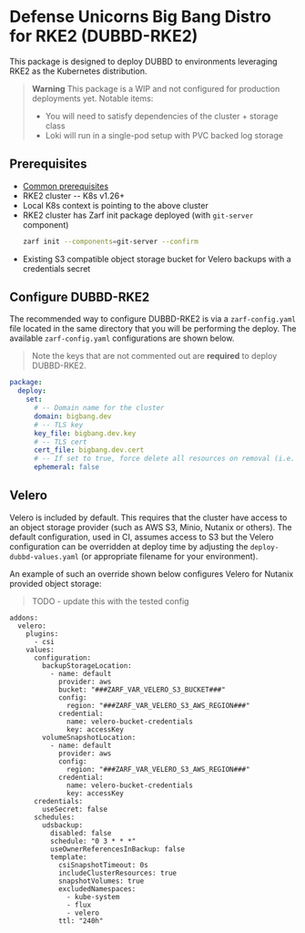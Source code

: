 # Defense Unicorns Big Bang Distro for RKE2 (DUBBD-RKE2)

This package is designed to deploy DUBBD to environments leveraging RKE2 as the Kubernetes distribution.

> **Warning**
> This package is a WIP and not configured for production deployments yet. Notable items:
>
> - You will need to satisfy dependencies of the cluster + storage class
> - Loki will run in a single-pod setup with PVC backed log storage

## Prerequisites

- [Common prerequisites](../docs/prereq-steps.md)
- RKE2 cluster -- K8s v1.26+
- Local K8s context is pointing to the above cluster
- RKE2 cluster has Zarf init package deployed (with `git-server` component)
  ```bash
  zarf init --components=git-server --confirm
  ```
- Existing S3 compatible object storage bucket for Velero backups with a credentials secret

## Configure DUBBD-RKE2

The recommended way to configure DUBBD-RKE2 is via a `zarf-config.yaml` file located in the same directory that you will be performing the deploy. The available `zarf-config.yaml` configurations are shown below.

> Note the keys that are not commented out are **required** to deploy DUBBD-RKE2.

```yaml
package:
  deploy:
    set:
      # -- Domain name for the cluster
      domain: bigbang.dev
      # -- TLS key
      key_file: bigbang.dev.key
      # -- TLS cert
      cert_file: bigbang.dev.cert
      # -- If set to true, force delete all resources on removal (i.e. object storage, PVCs, etc)
      ephemeral: false
```

## Velero
Velero is included by default. This requires that the cluster have access to an object storage provider (such as AWS S3, Minio, Nutanix or others). The default configuration, used in CI, assumes access to S3 but the Velero configuration can be overridden at deploy time by adjusting the `deploy-dubbd-values.yaml` (or appropriate filename for your environment).

An example of such an override shown below configures Velero for Nutanix provided object storage:
> TODO - update this with the tested config
```
addons:
  velero:
    plugins:
      - csi
    values:
      configuration:
        backupStorageLocation:
          - name: default
            provider: aws
            bucket: "###ZARF_VAR_VELERO_S3_BUCKET###"
            config:
              region: "###ZARF_VAR_VELERO_S3_AWS_REGION###"
            credential:
              name: velero-bucket-credentials
              key: accessKey
        volumeSnapshotLocation:
          - name: default
            provider: aws
            config:
              region: "###ZARF_VAR_VELERO_S3_AWS_REGION###"
            credential:
              name: velero-bucket-credentials
              key: accessKey
      credentials:
        useSecret: false
      schedules:
        udsbackup:
          disabled: false
          schedule: "0 3 * * *"
          useOwnerReferencesInBackup: false
          template:
            csiSnapshotTimeout: 0s
            includeClusterResources: true
            snapshotVolumes: true
            excludedNamespaces:
              - kube-system
              - flux
              - velero
            ttl: "240h"
```